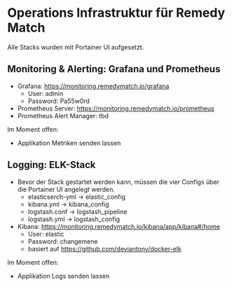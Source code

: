 # Operations Infrastruktur für Remedy Match

Alle Stacks wurden mit Portainer UI aufgesetzt.

## Monitoring & Alerting: Grafana und Prometheus
* Grafana: https://monitoring.remedymatch.io/grafana
  * User: admin
  * Password: Pa55w0rd
* Prometheus Server: https://monitoring.remedymatch.io/prometheus
* Prometheus Alert Manager: tbd

Im Moment offen: 
* Applikation Metriken senden lassen 

## Logging: ELK-Stack
* Bevor der Stack gestartet werden kann, müssen die vier Configs über die Portainer UI angelegt werden.
  * elasticserch-yml -> elastic_config
  * kibana.yml -> kibana_config
  * logstash.conf -> logstash_pipeline
  * logstash.yml -> logstash_config
* Kibana: https://monitoring.remedymatch.io/kibana/app/kibana#/home
  * User: elastic
  * Password: changemene
  * basiert auf https://github.com/deviantony/docker-elk

Im Moment offen: 
* Applikation Logs senden lassen 
